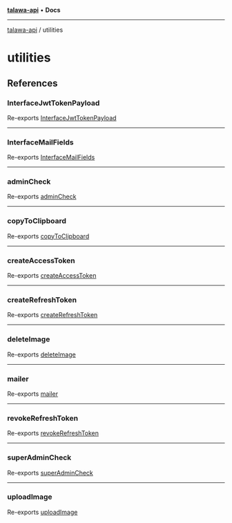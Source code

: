[**talawa-api**](../README.md) • **Docs**

***

[talawa-api](../modules.md) / utilities

# utilities

## References

### InterfaceJwtTokenPayload

Re-exports [InterfaceJwtTokenPayload](auth/interfaces/InterfaceJwtTokenPayload.md)

***

### InterfaceMailFields

Re-exports [InterfaceMailFields](mailer/interfaces/InterfaceMailFields.md)

***

### adminCheck

Re-exports [adminCheck](adminCheck/functions/adminCheck.md)

***

### copyToClipboard

Re-exports [copyToClipboard](copyToClipboard/functions/copyToClipboard.md)

***

### createAccessToken

Re-exports [createAccessToken](auth/functions/createAccessToken.md)

***

### createRefreshToken

Re-exports [createRefreshToken](auth/functions/createRefreshToken.md)

***

### deleteImage

Re-exports [deleteImage](deleteImage/functions/deleteImage.md)

***

### mailer

Re-exports [mailer](mailer/functions/mailer.md)

***

### revokeRefreshToken

Re-exports [revokeRefreshToken](auth/functions/revokeRefreshToken.md)

***

### superAdminCheck

Re-exports [superAdminCheck](superAdminCheck/functions/superAdminCheck.md)

***

### uploadImage

Re-exports [uploadImage](uploadImage/functions/uploadImage.md)
